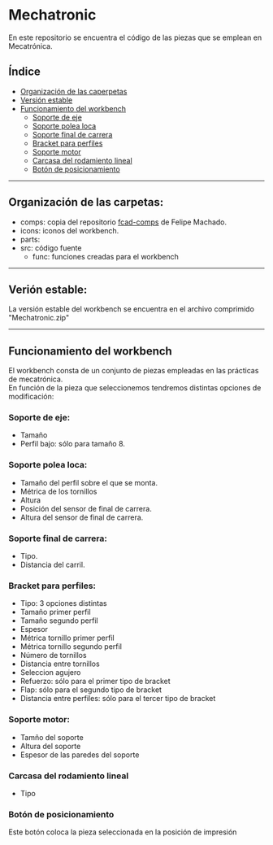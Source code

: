 # Mechatronic
En este repositorio se encuentra el código de las piezas que se emplean en Mecatrónica.

## Índice
* [Organización de las caperpetas](#Organización-de-las-carpetas)
* [Versión estable](#verión-estable)
* [Funcionamiento del workbench](#funcionamiento-del-workbench)  
    * [Soporte de eje](#soporte-de-eje)  
    * [Soporte polea loca](#soporte-polea-loca)  
    * [Soporte final de carrera](#soporte-final-de-carrera)  
    * [Bracket para perfiles](#Bracket-para-perfiles)  
    * [Soporte motor](#soporte-motor)  
    * [Carcasa del rodamiento lineal](#carcasa-del-rodamiento-lineal)  
    * [Botón de posicionamiento](#Botón-de-posicionamiento)  

---
## Organización de las carpetas:
 [dir]: https://github.com/felipe-m/fcad-comps
- comps: copia del repositorio [fcad-comps](dir) de Felipe Machado.
- icons: iconos del workbench.
- parts: 
- src: código fuente
    - func: funciones creadas para el workbench

---
## Verión estable:
La versión estable del workbench se encuentra en el archivo comprimido "Mechatronic.zip"

---
## Funcionamiento del workbench

El workbench consta de un conjunto de piezas empleadas en las prácticas de mecatrónica.  
En función de la pieza que seleccionemos tendremos distintas opciones de modificación:

### Soporte de eje:
- Tamaño
- Perfil bajo: sólo para tamaño 8.

### Soporte polea loca:
- Tamaño del perfil sobre el que se monta.
- Métrica de los tornillos 
- Altura
- Posición del sensor de final de carrera.
- Altura del sensor de final de carrera.

### Soporte final de carrera:
- Tipo.
- Distancia del carril.

### Bracket para perfiles:
- Tipo: 3 opciones distintas
- Tamaño primer perfil
- Tamaño segundo perfil
- Espesor
- Métrica tornillo primer perfil
- Métrica tornillo segundo perfil
- Número de tornillos
- Distancia entre tornillos
- Seleccion agujero
- Refuerzo: sólo para el primer tipo de bracket
- Flap: sólo para el segundo tipo de bracket
- Distancia entre perfiles: sólo para el tercer tipo de bracket

### Soporte motor:
- Tamño del soporte
- Altura del soporte
- Espesor de las paredes del soporte

### Carcasa del rodamiento lineal
- Tipo

### Botón de posicionamiento 
Este botón coloca la pieza seleccionada en la posición de impresión

